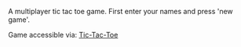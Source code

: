 A multiplayer tic tac toe game. First enter your names and press 'new game'.

Game accessible via: <a href="https://gohan61.github.io/tic-tac-toe/">Tic-Tac-Toe</a>
